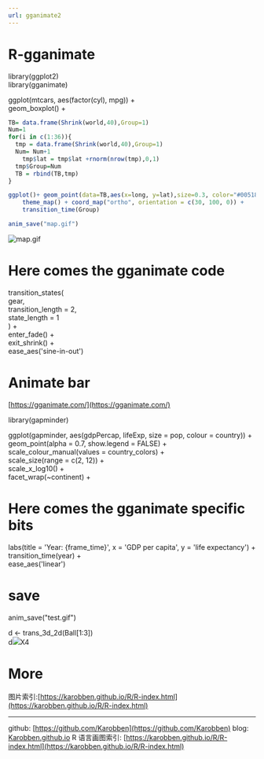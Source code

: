 ```yaml
---
url: gganimate2
---
```


# R-gganimate

library(ggplot2)<br />
library(gganimate)

ggplot(mtcars, aes(factor(cyl), mpg)) +<br />
geom_boxplot() +

```r
TB= data.frame(Shrink(world,40),Group=1)
Num=1
for(i in c(1:36)){
  tmp = data.frame(Shrink(world,40),Group=1)
  Num= Num+1
	tmp$lat = tmp$lat +rnorm(nrow(tmp),0,1)
  tmp$Group=Num
  TB = rbind(TB,tmp)
}

ggplot()+ geom_point(data=TB,aes(x=long, y=lat),size=0.3, color="#00518E") +
	theme_map() + coord_map("ortho", orientation = c(30, 100, 0)) +
	transition_time(Group)

anim_save("map.gif")
```
![map.gif](https://cdn.nlark.com/yuque/0/2020/gif/691897/1580010244077-fb1be6ee-b542-4d6d-ba56-e87d4f031998.gif#align=left&display=inline&height=480&name=map.gif&originHeight=480&originWidth=480&size=1502574&status=done&style=none&width=480)
<a name="2fe6d3c7"></a>
# Here comes the gganimate code

transition_states(<br />
gear,<br />
transition_length = 2,<br />
state_length = 1<br />
) +<br />
enter_fade() +<br />
exit_shrink() +<br />
ease_aes('sine-in-out')

<a name="4edfa2d3"></a>
# Animate bar

[https://gganimate.com/](https://gganimate.com/)

library(gapminder)

ggplot(gapminder, aes(gdpPercap, lifeExp, size = pop, colour = country)) +<br />
geom_point(alpha = 0.7, show.legend = FALSE) +<br />
scale_colour_manual(values = country_colors) +<br />
scale_size(range = c(2, 12)) +<br />
scale_x_log10() +<br />
facet_wrap(~continent) +

<a name="67cf702a"></a>
# Here comes the gganimate specific bits

labs(title = 'Year: {frame_time}', x = 'GDP per capita', y = 'life expectancy') +<br />
transition_time(year) +<br />
ease_aes('linear')

<a name="save"></a>
# save

anim_save("test.gif")

d <- trans_3d_2d(Ball[1:3])<br />
d![](https://g.yuque.com/gr/latex?Group%20%3D%20Ball#card=math&code=Group%20%3D%20Ball&height=18&width=101)X4

<a name="FG8Ad"></a>
# More
图片索引:[https://karobben.github.io/R/R-index.html](https://karobben.github.io/R/R-index.html)






---
github: [https://github.com/Karobben](https://github.com/Karobben)
blog: [Karobben.github.io](http://Karobben.github.io)
R 语言画图索引: [https://karobben.github.io/R/R-index.html](https://karobben.github.io/R/R-index.html)
